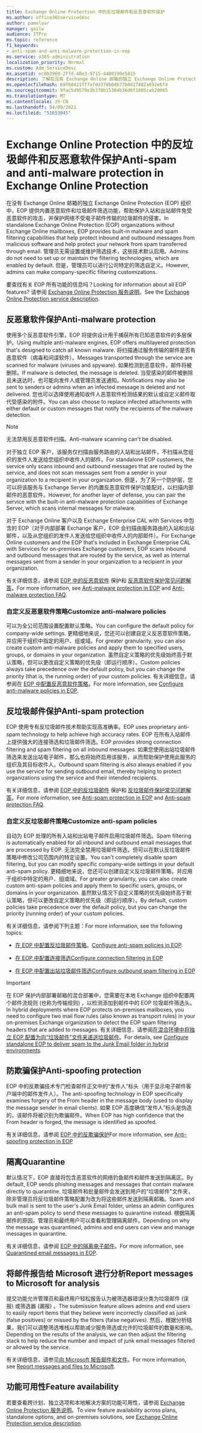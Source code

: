```yaml
---
title: Exchange Online Protection 中的反垃圾邮件和反恶意软件保护
ms.author: office365servicedesc
author: pamelaar
manager: gailw
audience: ITPro
ms.topic: reference
f1_keywords:
- anti-spam-and-anti-malware-protection-in-eop
ms.service: o365-administration
localization_priority: Normal
ms.custom: Adm_ServiceDesc
ms.assetid: ec8b3969-2ffd-40e3-9715-4480190e5815
description: 了解在没有 Exchange Online 邮箱的独立 Exchange Online Protection (EOP) 提供的反垃圾邮件和反恶意软件保护功能。
ms.openlocfilehash: 69f68421ff7a7dd376b6d677b0d27482a692e6f4
ms.sourcegitcommit: 9fac5d9579e3b370b15384b36d0f1805cab20065
ms.translationtype: MT
ms.contentlocale: zh-CN
ms.lasthandoff: 04/09/2021
ms.locfileid: "51653045"
---
```

# <a name="anti-spam-and-anti-malware-protection-in-exchange-online-protection"></a><span data-ttu-id="0455f-103">Exchange Online Protection 中的反垃圾邮件和反恶意软件保护</span><span class="sxs-lookup"><span data-stu-id="0455f-103">Anti-spam and anti-malware protection in Exchange Online Protection</span></span>

<span data-ttu-id="0455f-104">在没有 Exchange Online 邮箱的独立 Exchange Online Protection (EOP) 组织中，EOP 提供内置恶意软件和垃圾邮件筛选功能，帮助保护入站和出站邮件免受恶意软件的攻击，并保护网络不受电子邮件传输的垃圾邮件的侵害。</span><span class="sxs-lookup"><span data-stu-id="0455f-104">In standalone Exchange Online Protection (EOP) organizations without Exchange Online mailboxes, EOP provides built-in malware and spam filtering capabilities that help protect inbound and outbound messages from malicious software and help protect your network from spam transferred through email.</span></span> <span data-ttu-id="0455f-105">管理员无需设置或维护筛选技术，这些技术默认启用。</span><span class="sxs-lookup"><span data-stu-id="0455f-105">Admins do not need to set up or maintain the filtering technologies, which are enabled by default.</span></span> <span data-ttu-id="0455f-106">但是，管理员可以进行公司特定的筛选自定义。</span><span class="sxs-lookup"><span data-stu-id="0455f-106">However, admins can make company-specific filtering customizations.</span></span>

<span data-ttu-id="0455f-107">要查找有关 EOP 所有功能的信息吗？</span><span class="sxs-lookup"><span data-stu-id="0455f-107">Looking for information about all EOP features?</span></span> <span data-ttu-id="0455f-108">请参阅 [Exchange Online Protection 服务说明](exchange-online-protection-service-description.md)。</span><span class="sxs-lookup"><span data-stu-id="0455f-108">See the [Exchange Online Protection service description](exchange-online-protection-service-description.md).</span></span>

## <a name="anti-malware-protection"></a><span data-ttu-id="0455f-109">反恶意软件保护</span><span class="sxs-lookup"><span data-stu-id="0455f-109">Anti-malware protection</span></span>

<span data-ttu-id="0455f-110">使用多个反恶意软件引擎，EOP 将提供设计用于捕获所有已知恶意软件的多层保护。</span><span class="sxs-lookup"><span data-stu-id="0455f-110">Using multiple anti-malware engines, EOP offers multilayered protection that's designed to catch all known malware.</span></span> <span data-ttu-id="0455f-111">将扫描通过服务传输的邮件是否有恶意软件（病毒和间谍软件）。</span><span class="sxs-lookup"><span data-stu-id="0455f-111">Messages transported through the service are scanned for malware (viruses and spyware).</span></span> <span data-ttu-id="0455f-112">如果检测到恶意软件，邮件将被删除。</span><span class="sxs-lookup"><span data-stu-id="0455f-112">If malware is detected, the message is deleted.</span></span> <span data-ttu-id="0455f-113">当受感染的邮件被删除且未送达时，也可能向发件人或管理员发送通知。</span><span class="sxs-lookup"><span data-stu-id="0455f-113">Notifications may also be sent to senders or admins when an infected message is deleted and not delivered.</span></span> <span data-ttu-id="0455f-114">您也可以选择使用通知收件人恶意软件检测结果的默认或自定义邮件取代受感染的附件。</span><span class="sxs-lookup"><span data-stu-id="0455f-114">You can also choose to replace infected attachments with either default or custom messages that notify the recipients of the malware detection.</span></span>

> [!NOTE] 
> <span data-ttu-id="0455f-115">无法禁用反恶意软件扫描。</span><span class="sxs-lookup"><span data-stu-id="0455f-115">Anti-malware scanning can't be disabled.</span></span>

<span data-ttu-id="0455f-116">对于独立 EOP 客户，该服务仅扫描由服务路由的入站和出站邮件，不扫描从您组织的发件人发送给您组织中收件人的邮件。</span><span class="sxs-lookup"><span data-stu-id="0455f-116">For standalone EOP customers, the service only scans inbound and outbound messages that are routed by the service, and does not scan messages sent from a sender in your organization to a recipient in your organization.</span></span> <span data-ttu-id="0455f-117">但是，为了另一个防护层，您可以将该服务与 Exchange Server 的内置反恶意软件保护功能配对，以扫描内部邮件的恶意软件。</span><span class="sxs-lookup"><span data-stu-id="0455f-117">However, for another layer of defense, you can pair the service with the built-in anti-malware protection capabilities of Exchange Server, which scans internal messages for malware.</span></span>

<span data-ttu-id="0455f-118">对于 Exchange Online 客户以及 Exchange Enterprise CAL with Services 中包含的 EOP（对于内部部署 Exchange 客户，EOP 会扫描由服务路由的入站和出站邮件，以及从您组织的发件人发送给您组织中收件人的内部邮件）。</span><span class="sxs-lookup"><span data-stu-id="0455f-118">For Exchange Online customers and the EOP that's included in Exchange Enterprise CAL with Services for on-premises Exchange customers, EOP scans inbound and outbound messages that are routed by the service, as well as internal messages sent from a sender in your organization to a recipient in your organization.</span></span>

<span data-ttu-id="0455f-119">有关详细信息，请参阅 [EOP 中的反恶意软件](/microsoft-365/security/office-365-security/anti-malware-protection) 保护和 [反恶意软件保护常见问题解答](/microsoft-365/security/office-365-security/anti-malware-protection-faq-eop)。</span><span class="sxs-lookup"><span data-stu-id="0455f-119">For more information, see [Anti-malware protection in EOP](/microsoft-365/security/office-365-security/anti-malware-protection) and [Anti-malware protection FAQ](/microsoft-365/security/office-365-security/anti-malware-protection-faq-eop).</span></span>

### <a name="customize-anti-malware-policies"></a><span data-ttu-id="0455f-120">自定义反恶意软件策略</span><span class="sxs-lookup"><span data-stu-id="0455f-120">Customize anti-malware policies</span></span>

<span data-ttu-id="0455f-121">可以为全公司范围设置配置默认策略。</span><span class="sxs-lookup"><span data-stu-id="0455f-121">You can configure the default policy for company-wide settings.</span></span> <span data-ttu-id="0455f-122">更精细地来说，您还可以创建自定义反恶意软件策略，并应用于组织中指定的用户、组或域。</span><span class="sxs-lookup"><span data-stu-id="0455f-122">For greater granularity, you can also create custom anti-malware policies and apply them to specified users, groups, or domains in your organization.</span></span> <span data-ttu-id="0455f-123">虽然自定义策略的优先级始终高于默认策略，但可以更改自定义策略的优先级（即运行顺序）。</span><span class="sxs-lookup"><span data-stu-id="0455f-123">Custom policies always take precedence over the default policy, but you can change the priority (that is, the running order) of your custom policies.</span></span> <span data-ttu-id="0455f-124">有关详细信息，请参阅在 [EOP 中配置反恶意软件策略](/microsoft-365/security/office-365-security/configure-anti-malware-policies)。</span><span class="sxs-lookup"><span data-stu-id="0455f-124">For more information, see [Configure anti-malware policies in EOP](/microsoft-365/security/office-365-security/configure-anti-malware-policies).</span></span>

## <a name="anti-spam-protection"></a><span data-ttu-id="0455f-125">反垃圾邮件保护</span><span class="sxs-lookup"><span data-stu-id="0455f-125">Anti-spam protection</span></span>

<span data-ttu-id="0455f-126">EOP 使用专有反垃圾邮件技术帮助实现高准确率。</span><span class="sxs-lookup"><span data-stu-id="0455f-126">EOP uses proprietary anti-spam technology to help achieve high accuracy rates.</span></span> <span data-ttu-id="0455f-127">EOP 在所有入站邮件上提供强大的连接筛选和垃圾邮件筛选。</span><span class="sxs-lookup"><span data-stu-id="0455f-127">EOP provides strong connection filtering and spam filtering on all inbound messages.</span></span> <span data-ttu-id="0455f-128">如果您使用出站垃圾邮件筛选来发送出站电子邮件，那么也将始终启用该服务，从而帮助保护使用此服务的组织及其目标收件人。</span><span class="sxs-lookup"><span data-stu-id="0455f-128">Outbound spam filtering is also always enabled if you use the service for sending outbound email, thereby helping to protect organizations using the service and their intended recipients.</span></span>

<span data-ttu-id="0455f-129">有关详细信息，请参阅 [EOP 中的反垃圾邮件](/microsoft-365/security/office-365-security/anti-spam-protection) 保护和 [反垃圾邮件保护常见问题解答](/microsoft-365/security/office-365-security/anti-spam-protection-faq)。</span><span class="sxs-lookup"><span data-stu-id="0455f-129">For more information, see [Anti-spam protection in EOP](/microsoft-365/security/office-365-security/anti-spam-protection) and [Anti-spam protection FAQ](/microsoft-365/security/office-365-security/anti-spam-protection-faq).</span></span>

### <a name="customize-anti-spam-policies"></a><span data-ttu-id="0455f-130">自定义反垃圾邮件策略</span><span class="sxs-lookup"><span data-stu-id="0455f-130">Customize anti-spam policies</span></span>

<span data-ttu-id="0455f-131">自动为 EOP 处理的所有入站和出站电子邮件启用垃圾邮件筛选。</span><span class="sxs-lookup"><span data-stu-id="0455f-131">Spam filtering is automatically enabled for all inbound and outbound email messages that are processed by EOP.</span></span> <span data-ttu-id="0455f-132">无法完全禁用垃圾邮件筛选，但可以在默认反垃圾邮件策略中修改公司范围内的特定设置。</span><span class="sxs-lookup"><span data-stu-id="0455f-132">You can't completely disable spam filtering, but you can modify specific company-wide settings in your default anti-spam policy.</span></span> <span data-ttu-id="0455f-133">更精细地来说，您还可以创建自定义反垃圾邮件策略，并应用于组织中特定的用户、组或域。</span><span class="sxs-lookup"><span data-stu-id="0455f-133">For greater granularity, you can also create custom anti-spam policies and apply them to specific users, groups, or domains in your organization.</span></span> <span data-ttu-id="0455f-134">虽然默认情况下自定义策略的优先级始终高于默认策略，但可以更改自定义策略的优先级（即运行顺序）。</span><span class="sxs-lookup"><span data-stu-id="0455f-134">By default, custom policies take precedence over the default policy, but you can change the priority (running order) of your custom policies.</span></span>

<span data-ttu-id="0455f-135">有关详细信息，请参阅下列主题：</span><span class="sxs-lookup"><span data-stu-id="0455f-135">For more information, see the following topics:</span></span>

- <span data-ttu-id="0455f-136">[在 EOP 中配置反垃圾邮件策略](/microsoft-365/security/office-365-security/configure-your-spam-filter-policies)。</span><span class="sxs-lookup"><span data-stu-id="0455f-136">[Configure anti-spam policies in EOP](/microsoft-365/security/office-365-security/configure-your-spam-filter-policies).</span></span>

- [<span data-ttu-id="0455f-137">在 EOP 中配置连接筛选</span><span class="sxs-lookup"><span data-stu-id="0455f-137">Configure connection filtering in EOP</span></span>](/microsoft-365/security/office-365-security/configure-the-connection-filter-policy)

- [<span data-ttu-id="0455f-138">在 EOP 中配置出站垃圾邮件筛选</span><span class="sxs-lookup"><span data-stu-id="0455f-138">Configure outbound spam filtering in EOP</span></span>](/microsoft-365/security/office-365-security/configure-the-outbound-spam-policy)

> [!IMPORTANT]
> <span data-ttu-id="0455f-139">在 EOP 保护内部部署邮箱的混合部署中，您需要在本地 Exchange 组织中配置两个邮件流规则 (也称为传输规则) ，以检测添加到邮件中的 EOP 垃圾邮件筛选头。</span><span class="sxs-lookup"><span data-stu-id="0455f-139">In hybrid deployments where EOP protects on-premises mailboxes, you need to configure two mail flow rules (also known as transport rules) in your on-premises Exchange organization to detect the EOP spam filtering headers that are added to messages.</span></span> <span data-ttu-id="0455f-140">有关详细信息，请参阅[在混合环境中将独立 EOP 配置为向“垃圾邮件”文件夹递送垃圾邮件](/microsoft-365/security/office-365-security/ensure-that-spam-is-routed-to-each-user-s-junk-email-folder)。</span><span class="sxs-lookup"><span data-stu-id="0455f-140">For details, see [Configure standalone EOP to deliver spam to the Junk Email folder in hybrid environments](/microsoft-365/security/office-365-security/ensure-that-spam-is-routed-to-each-user-s-junk-email-folder).</span></span>

## <a name="anti-spoofing-protection"></a><span data-ttu-id="0455f-141">防欺骗保护</span><span class="sxs-lookup"><span data-stu-id="0455f-141">Anti-spoofing protection</span></span>

<span data-ttu-id="0455f-142">EOP 中的反欺骗技术专门检查邮件正文中的“发件人”标头（用于显示电子邮件客户端中的邮件发件人）。</span><span class="sxs-lookup"><span data-stu-id="0455f-142">The anti-spoofing technology in EOP specifically examines forgery of the From header in the message body (used to display the message sender in email clients).</span></span> <span data-ttu-id="0455f-143">如果 EOP 高度确信“发件人”标头是伪造的，该邮件将被识别为欺骗邮件。</span><span class="sxs-lookup"><span data-stu-id="0455f-143">When EOP has high confidence that the From header is forged, the message is identified as spoofed.</span></span>

<span data-ttu-id="0455f-144">有关详细信息，请参阅 [EOP 中的反欺骗保护](/microsoft-365/security/office-365-security/anti-spoofing-protection)</span><span class="sxs-lookup"><span data-stu-id="0455f-144">For more information, see [Anti-spoofing protection in EOP](/microsoft-365/security/office-365-security/anti-spoofing-protection)</span></span>

## <a name="quarantine"></a><span data-ttu-id="0455f-145">隔离</span><span class="sxs-lookup"><span data-stu-id="0455f-145">Quarantine</span></span>

<span data-ttu-id="0455f-146">默认情况下，EOP 直接将包含恶意软件的网络钓鱼邮件和邮件发送到隔离区。</span><span class="sxs-lookup"><span data-stu-id="0455f-146">By default, EOP sends phishing messages and messages that contain malware directly to quarantine.</span></span> <span data-ttu-id="0455f-147">垃圾邮件和批量邮件会发送到用户的"垃圾邮件"文件夹，除非管理员将反垃圾邮件策略配置为改为将这些邮件发送到隔离邮箱。</span><span class="sxs-lookup"><span data-stu-id="0455f-147">Spam and bulk mail is sent to the user's Junk Email folder, unless an admin configures an anti-spam policy to send these messages to quarantine instead.</span></span> <span data-ttu-id="0455f-148">根据隔离邮件的原因，管理员和最终用户可以查看和管理隔离邮件。</span><span class="sxs-lookup"><span data-stu-id="0455f-148">Depending on why the message was quarantined, admins and end users can view and manage messages in quarantine.</span></span>

<span data-ttu-id="0455f-149">有关详细信息，请参阅 [EOP 中的隔离电子邮件](/microsoft-365/security/office-365-security/quarantine-email-messages)。</span><span class="sxs-lookup"><span data-stu-id="0455f-149">For more information, see [Quarantined email messages in EOP](/microsoft-365/security/office-365-security/quarantine-email-messages).</span></span>

## <a name="report-messages-to-microsoft-for-analysis"></a><span data-ttu-id="0455f-150">将邮件报告给 Microsoft 进行分析</span><span class="sxs-lookup"><span data-stu-id="0455f-150">Report messages to Microsoft for analysis</span></span>

<span data-ttu-id="0455f-151">提交功能允许管理员和最终用户轻松报告认为被筛选器错误分类为垃圾邮件 (误报) 或筛选器 (漏报) 。</span><span class="sxs-lookup"><span data-stu-id="0455f-151">The submission feature allows admins and end users to easily report items that they believe were incorrectly classified as junk (false positives) or missed by the filters (false negatives).</span></span> <span data-ttu-id="0455f-152">然后，根据分析结果，我们可以调整筛选堆栈以帮助减少服务筛选或允许的垃圾邮件的数量和影响。</span><span class="sxs-lookup"><span data-stu-id="0455f-152">Depending on the results of the analysis, we can then adjust the filtering stack to help reduce the number and impact of junk email messages filtered or allowed by the service.</span></span>

<span data-ttu-id="0455f-153">有关详细信息，请参见[向 Microsoft 报告邮件和文件](/microsoft-365/security/office-365-security/report-junk-email-messages-to-microsoft)。</span><span class="sxs-lookup"><span data-stu-id="0455f-153">For more information, see [Report messages and files to Microsoft](/microsoft-365/security/office-365-security/report-junk-email-messages-to-microsoft).</span></span>

## <a name="feature-availability"></a><span data-ttu-id="0455f-154">功能可用性</span><span class="sxs-lookup"><span data-stu-id="0455f-154">Feature availability</span></span>

<span data-ttu-id="0455f-155">若要查看跨计划、独立选项和本地解决方案的功能可用性，请参阅 [Exchange Online Protection 服务说明](exchange-online-protection-service-description.md)。</span><span class="sxs-lookup"><span data-stu-id="0455f-155">To view feature availability across plans, standalone options, and on-premises solutions, see [Exchange Online Protection service description](exchange-online-protection-service-description.md).</span></span>
